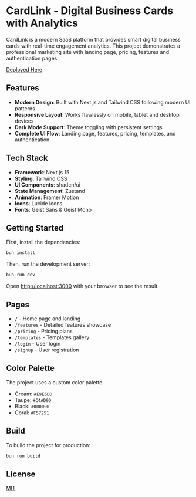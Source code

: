 # CardLink - Digital Business Cards with Analytics

CardLink is a modern SaaS platform that provides smart digital business cards with real-time engagement analytics. This project demonstrates a professional marketing site with landing page, pricing, features and authentication pages.

[Deployed Here]([https://openai.com](https://starlit-bonbon-03dab3.netlify.app/))

## Features

- **Modern Design**: Built with Next.js and Tailwind CSS following modern UI patterns
- **Responsive Layout**: Works flawlessly on mobile, tablet and desktop devices
- **Dark Mode Support**: Theme toggling with persistent settings
- **Complete UI Flow**: Landing page, features, pricing, templates, and authentication

## Tech Stack

- **Framework**: Next.js 15
- **Styling**: Tailwind CSS
- **UI Components**: shadcn/ui
- **State Management**: Zustand
- **Animation**: Framer Motion
- **Icons**: Lucide Icons
- **Fonts**: Geist Sans & Geist Mono

## Getting Started

First, install the dependencies:

```bash
bun install
```

Then, run the development server:

```bash
bun run dev
```

Open [http://localhost:3000](http://localhost:3000) with your browser to see the result.

## Pages

- `/` - Home page and landing
- `/features` - Detailed features showcase
- `/pricing` - Pricing plans
- `/templates` - Templates gallery
- `/login` - User login
- `/signup` - User registration

## Color Palette

The project uses a custom color palette:

- Cream: `#E9E6DD`
- Taupe: `#C4AD9D`
- Black: `#000000`
- Coral: `#F57251`

## Build

To build the project for production:

```bash
bun run build
```

## License

[MIT](https://choosealicense.com/licenses/mit/)
